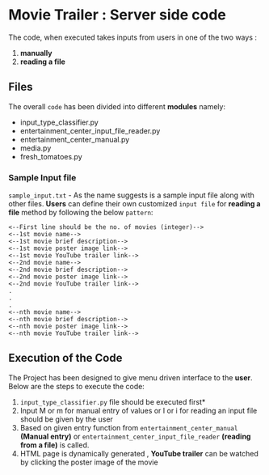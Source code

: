# Movie Trailer : Server side code
The code, when executed takes inputs from users in one of the two ways :
1. **manually**
2. **reading a file**

## Files
The overall `code` has been divided into different **modules** namely:
* input_type_classifier.py
* entertainment_center_input_file_reader.py
* entertainment_center_manual.py
* media.py
* fresh_tomatoes.py

### Sample Input file
`sample_input.txt` - As the name suggests is a sample input file along with other files.
**Users** can define their own customized `input file` for **__reading a file__** method by following the below `pattern`:
```
<--First line should be the no. of movies (integer)-->
<--1st movie name-->
<--1st movie brief description-->
<--1st movie poster image link-->
<--1st movie YouTube trailer link-->
<--2nd movie name-->
<--2nd movie brief description-->
<--2nd movie poster image link-->
<--2nd movie YouTube trailer link-->
.
.
.
<--nth movie name-->
<--nth movie brief description-->
<--nth movie poster image link-->
<--nth movie YouTube trailer link-->
```

## Execution of the Code
The Project has been designed to give menu driven interface to the __user__.
Below are the steps to execute the code:
1. `input_type_classifier.py` file should be executed first*
2. Input M or m for manual entry of values or I or i for reading an input file should be given by the user
3. Based on given entry function from `entertainment_center_manual` __(Manual entry)__ or `entertainment_center_input_file_reader` __(reading from a file)__ is called.
4. HTML page is dynamically generated , **YouTube trailer** can be watched by clicking the poster image of the movie
